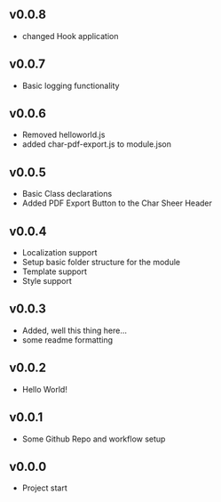 ## v0.0.8
- changed Hook application

## v0.0.7
- Basic logging functionality

## v0.0.6
- Removed helloworld.js
- added char-pdf-export.js to module.json

## v0.0.5
- Basic Class declarations
- Added PDF Export Button to the Char Sheer Header

## v0.0.4
- Localization support
- Setup basic folder structure for the module
- Template support
- Style support 

## v0.0.3
- Added, well this thing here...
- some readme formatting

## v0.0.2
- Hello World!

## v0.0.1
- Some Github Repo and workflow setup

## v0.0.0
- Project start